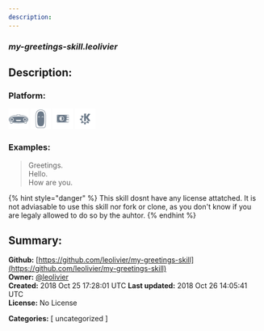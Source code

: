 ```yaml
---
description: 
---
```


### _my-greetings-skill.leolivier_  
## Description:  
  
  
  
### Platform:  
 ![Mark I](../.gitbook/assets/mark-1-icon.png)  ![Mark II](../.gitbook/assets/mark-2-icon.png)  ![Picroft](../.gitbook/assets/picroft-icon.png)  ![plasmoid](../.gitbook/assets/kde.png)   
### Examples:  
> Greetings.  
> Hello.  
> How are you.  
  
{% hint style="danger" %}
This skill dosnt have any license attatched. It is not adviasable to use this skill nor fork or clone, as you don't know if you are legaly allowed to do so by the auhtor.
{% endhint %}
  
## Summary:  
**Github:** [https://github.com/leolivier/my-greetings-skill](https://github.com/leolivier/my-greetings-skill)  
**Owner:** [@leolivier](https://github.com/leolivier)  
**Created:** 2018 Oct 25 17:28:01 UTC  **Last updated:** 2018 Oct 26 14:05:41 UTC  
**License:** No License  
  
**Categories:** [ uncategorized ]   
